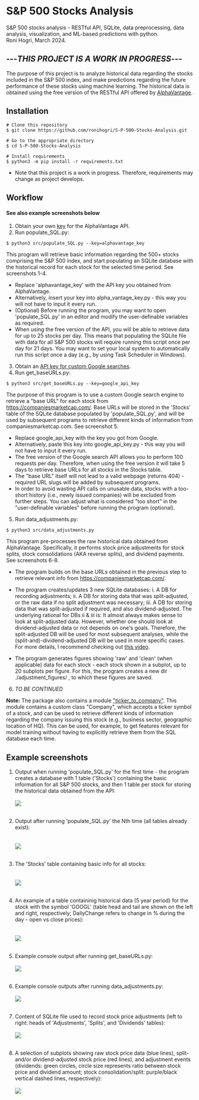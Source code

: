 # S&P 500 Stocks Analysis
S&amp;P 500 stocks analysis - RESTful API, SQLite, data preprocessing, data analysis, visualization, and ML-based predictions with python.  
Roni Hogri, March 2024.  

  
## ---*THIS PROJECT IS A WORK IN PROGRESS*---

  
The purpose of this project is to analyze historical data regarding the stocks included in the S&P 500 index, and make predictions regarding the future performance of these stocks using machine learning. The historical data is obtained using the free version of the RESTful API offered by [AlphaVantage](https://www.alphavantage.co/).  


## Installation

```console
# Clone this repository
$ git clone https://github.com/ronihogri/S-P-500-Stocks-Analysis.git

# Go to the appropriate directory
$ cd S-P-500-Stocks-Analysis

# Install requirements
$ python3 -m pip install -r requirements.txt
```
* Note that this project is a work in progress. Therefore, requirements may change as project develops. 

## Workflow
#### **See also example screenshots below**

1. Obtain your own [key](https://www.alphavantage.co/support/#api-key) for the AlphaVantage API. 
2. Run populate_SQL.py:
```console
$ python3 src/populate_SQL.py --key=alphavantage_key
```
  This program will retrieve basic information regarding the 500+ stocks comprising the S&P 500 index, and start populating an SQLite database with the historical record for each stock for the selected time period. See screenshots 1-4.

* Replace 'alphavantage_key' with the API key you obtained from AlphaVantage.  
* Alternatively, insert your key into alpha_vantage_key.py - this way you will not have to input it every run.
* (Optional) Before running the program, you may want to open 'populate_SQL.py' in an editor and modify the user-definable variables as required.  
* When using the free version of the API, you will be able to retrieve data for up to 25 stocks per day. This means that populating the SQLite file with data for all S&P 500 stocks will require running this script once per day for 21 days. You may want to set your local system to automatically run this script once a day (e.g., by using Task Scheduler in Windows).  


3. Obtain an [API key for custom Google searches](https://developers.google.com/custom-search/v1/introduction). 
4. Run get_baseURLs.py:
```console
$ python3 src/get_baseURLs.py --key=google_api_key
```
The purpose of this program is to use a custom Google search engine to retrieve a "base URL" for each stock from https://companiesmarketcap.com/. Base URLs will be stored in the 'Stocks' table of the SQLite database populated by 'populate_SQL.py', and will be used by subsequent programs to retrieve different kinds of information from companiesmarketcap.com. See screenshot 5.

* Replace google_api_key with the key you got from Google. 
* Alternatively, paste this key into google_api_key.py - this way you will not have to input it every run. 
* The free version of the Google search API allows you to perform 100 requests per day. Therefore, when using the free version it will take 5 days to retrieve base URLs for all stocks in the Stocks table. 
* The "base URL" itself will not lead to a valid webpage (returns 404) - required URL slugs will be added by subsequent programs. 
* In order to avoid wasting API calls on unusable data, stocks with a too-short history (i.e., newly issued companies) will be excluded from further steps. You can adjust what is considered "too short" in the "user-definable variables" before running the program (optional).
5. Run data_adjustments.py:
```console
$ python3 src/data_adjustments.py
```
This program pre-processes the raw historical data obtained from AlphaVantage. Specifically, it performs stock price adjustments for stock splits, stock consolidations (AKA reverse splits), and dividend payments. See screenshots 6-8.

* The program builds on the base URLs obtained in the previous step to retrieve relevant info from https://companiesmarketcap.com/. 

* The program  creates/updates 3 new SQLite databases: i. A DB for recording adjustments; ii. A DB for storing data that was split-adjusted, or the raw data if no split adjustment was necessary; iii. A DB for storing data that was split-adjusted if required, and also dividend-adjusted. The underlying rational for DBs ii & iii is: It almost always makes sense to look at split-adjusted data. However, whether one should look at dividend-adjusted data or not depends on one's goals. 
Therefore, the split-adjusted DB will be used for most subsequent analyses, while the (split-and)-dividend-adjusted DB will be used in more specific cases. For more details, I recommend checking out [this video](https://www.youtube.com/watch?v=jIHjYrZoXxU&t=253s).

* The program generates figures showing 'raw' and 'clean' (when applicable) data for each stock - each stock shown in a subplot, up to 20 subplots per figure. For this, the program creates a new dir ./adjustment_figures/ , to which these figures are saved.  

6. *TO BE CONTINUED*  

**Note:** The package also contains a module ["ticker_to_company"](https://github.com/ronihogri/S-P-500-Stocks-Analysis/blob/main/src/ticker_to_company.py). This module contains a custom class "Company", which accepts a ticker symbol of a stock, and can be used to retrieve different kinds of information regarding the company issuing this stock (e.g., business sector, geographic location of HQ). This can be used, for example, to get features relevant for model training without having to explicitly retrieve them from the SQL database each time. 


## Example screenshots
1. Output when running 'populate_SQL.py' for the first time - the program creates a database with 1 table ('Stocks') containing the basic information for all S&P 500 stocks, and then 1 table per stock for storing the historical data obtained from the API: 
<br><br>![](https://github.com/ronihogri/S-P-500-Stocks-Analysis/blob/main/images/get_symbols_and_make_tables.png)<br><br>  


2. Output after running 'populate_SQL.py' the Nth time (all tables already exist):  
<br><br>![](https://github.com/ronihogri/S-P-500-Stocks-Analysis/blob/main/images/API_requests_exceeded_2.png)<br><br>  

  
  
3. The 'Stocks' table containing basic info for all stocks:  
<br><br>![](https://github.com/ronihogri/S-P-500-Stocks-Analysis/blob/main/images/stocks_list_sql.png)<br><br>  

    
4. An example of a table containinig historical data (5 year period) for the stock with the symbol 'GOOGL' (table head and tail are shown on the left and right, respectively; DailyChange refers to change in % during the day - open vs close prices):  
<br><br>![](https://github.com/ronihogri/S-P-500-Stocks-Analysis/blob/main/images/example_GOOGL.png)<br><br>  

5. Example console output after running get_baseURLs.py:
<br><br>![](https://github.com/ronihogri/S-P-500-Stocks-Analysis/blob/main/images/fetching_base_urls.png)<br><br>  

6. Example console outputs after running data_adjustments.py:
<br><br>![](https://github.com/ronihogri/S-P-500-Stocks-Analysis/blob/main/images/end_data_adjustment_console.png)<br><br>

7. Content of SQLite file used to record stock price adjustments (left to right: heads of 'Adjustments', 'Splits', and 'Dividends' tables):
<br><br>![](https://github.com/ronihogri/S-P-500-Stocks-Analysis/blob/main/images/adjustment_sql.png)<br><br>

8. A selection of subplots showing raw stock price data (blue lines), split- and/or dividend-adjusted stock price (red lines), and adjustment events (dividends: green circles, circle size represents ratio between stock price and dividend amount; stock consolidation/split: purple/black vertical dashed lines, respectively):
<br><br>![](https://github.com/ronihogri/S-P-500-Stocks-Analysis/blob/main/images/example_adjustment_plots.png)<br><br>

